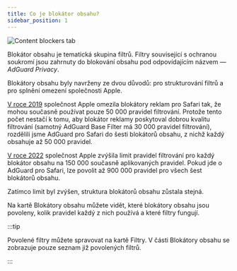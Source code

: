 ```yaml
---
title: Co je blokátor obsahu?
sidebar_position: 1
---
```


![Content blockers tab](https://cdn.adtidy.org/public/Adguard/Blog/AG_for_Safari_in-depth_review/Contentblockers.png)

Blokátor obsahu je tematická skupina filtrů. Filtry související s ochranou soukromí jsou zahrnuty do blokování obsahu pod odpovídajícím názvem — _AdGuard Privacy_.

Blokátory obsahu byly navrženy ze dvou důvodů: pro strukturování filtrů a pro splnění omezení společnosti Apple.

[V roce 2019](https://adguard.com/en/blog/adguard-safari-1-5.html) společnost Apple omezila blokátory reklam pro Safari tak, že mohou současně používat pouze 50 000 pravidel filtrování. Protože tento počet nestačí k tomu, aby blokátor reklamy poskytoval dobrou kvalitu filtrování (samotný AdGuard Base Filter má 30 000 pravidel filtrování), rozdělili jsme AdGuard pro Safari do šesti blokátorů obsahu, z nichž každý obsahuje až 50 000 pravidel.

[V roce 2022](https://adguard.com/en/blog/adguard-for-safari-1-11.html) společnost Apple zvýšila limit pravidel filtrování pro každý blokátor obsahu na 150 000 současně aplikovaných pravidel. Pokud jde o AdGuard pro Safari, lze povolit až 900 000 pravidel pro všech šest blokátorů obsahu.

Zatímco limit byl zvýšen, struktura blokátorů obsahu zůstala stejná.

Na kartě Blokátory obsahu můžete vidět, které blokátory obsahu jsou povoleny, kolik pravidel každý z nich používá a které filtry fungují.

:::tip

Povolené filtry můžete spravovat na kartě Filtry. V části Blokátory obsahu se zobrazuje pouze seznam již povolených filtrů.

:::
